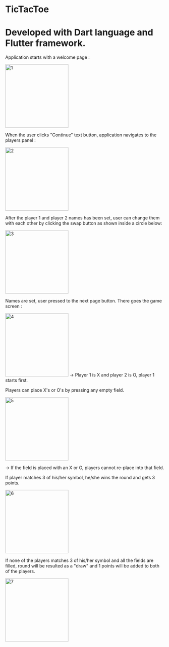 # TicTacToe
<h1>Developed with Dart language and Flutter framework.</h1>

<p>Application starts with a welcome page :</p>
<img width="200" alt="1" src="https://user-images.githubusercontent.com/84105094/168923587-1bc4953f-e0a9-4854-9f1e-555745749950.png">

<p>When the user clicks "Continue" text button, application navigates to the players panel :</p>

<img width="200" alt="2" src="https://user-images.githubusercontent.com/84105094/168923760-91cd4215-2499-40b5-8d0b-d22ebe93b132.png">

<p>After the player 1 and player 2 names has been set, user can change them with each other by clicking the swap button as shown inside a circle below:</p>
<img width="200" alt="3" src="https://user-images.githubusercontent.com/84105094/168923958-2a50c78b-8b45-4772-aba7-0ca9543e6d22.png">

<p>Names are set, user pressed to the next page button. There goes the game screen : </p>
<img width="200" alt="4" src="https://user-images.githubusercontent.com/84105094/168924122-08889caa-b315-4c41-a16a-cb6bfed4bf53.png">
  -> Player 1 is X and player 2 is O, player 1 starts first.
  
<p>Players can place X's or O's by pressing any empty field. </p>
 <img width="200" alt="5" src="https://user-images.githubusercontent.com/84105094/168924221-468d6477-bf0d-477f-8fa5-35257a9e33fe.png">
  <p>-> If the field is placed with an X or O, players cannot re-place into that field.</p>
  
<p>If player matches 3 of his/her symbol, he/she wins the round and gets 3 points.</p>
<img width="200" alt="6" src="https://user-images.githubusercontent.com/84105094/168924440-69e146ec-7a8c-4639-b4d9-9e66be24fcba.png">


<p>If none of the players matches 3 of his/her symbol and all the fields are filled, round will be resulted as a "draw" and 1 points will be added to both of the players.</p>
<img width="200" alt="7" src="https://user-images.githubusercontent.com/84105094/168924595-402927ce-2e1e-4d4b-a92e-7d1580864d34.png">
